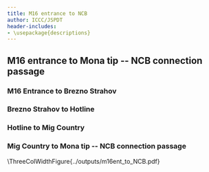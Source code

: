 ```yaml
---
title: M16 entrance to NCB
author: ICCC/JSPDT
header-includes:
- \usepackage{descriptions}
---
```


## M16 entrance to Mona tip -- NCB connection passage

### M16 Entrance to Brezno Strahov

### Brezno Strahov to Hotline

### Hotline to Mig Country

### Mig Country to Mona tip -- NCB connection passage

\ThreeColWidthFigure{../outputs/m16ent_to_NCB.pdf}
